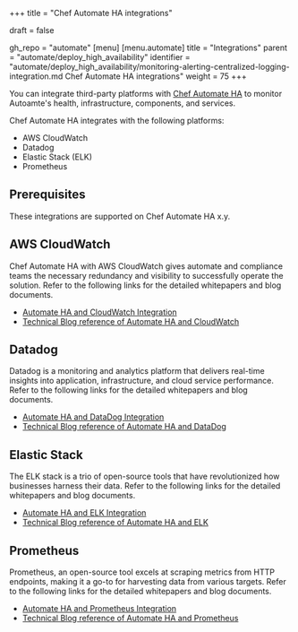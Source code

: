 +++
title = "Chef Automate HA integrations"

draft = false

gh_repo = "automate"
[menu]
  [menu.automate]
    title = "Integrations"
    parent = "automate/deploy_high_availability"
    identifier = "automate/deploy_high_availability/monitoring-alerting-centralized-logging-integration.md Chef Automate HA integrations"
    weight = 75
+++

You can integrate third-party platforms with [Chef Automate HA](/automate/ha) to monitor Autoamte's health, infrastructure, components, and services.

Chef Automate HA integrates with the following platforms:

- AWS CloudWatch
- Datadog
- Elastic Stack (ELK)
- Prometheus

## Prerequisites

These integrations are supported on Chef Automate HA x.y.

## AWS CloudWatch

Chef Automate HA with AWS CloudWatch gives automate and compliance teams the necessary redundancy and visibility to successfully operate the solution. Refer to the following links for the detailed whitepapers and blog documents.

- [Automate HA and CloudWatch Integration](https://github.com/chef/monitoring-integration-automate/blob/main/Whitepaper_AutomateHA_Monitoring_and_Alerting.md#cloudwatch-integration-with-automate-ha---monitoring)
- [Technical Blog reference of Automate HA and CloudWatch](https://www.chef.io/blog/monitoring-chef-automate-ha-with-cloudwatch)

## Datadog

Datadog is a monitoring and analytics platform that delivers real-time insights into application, infrastructure, and cloud service performance. Refer to the following links for the detailed whitepapers and blog documents.

- [Automate HA and DataDog Integration](https://github.com/chef/monitoring-integration-automate/blob/main/Whitepaper_AutomateHA_Monitoring_and_Alerting.md#datadog-integration-with-automate-ha---monitoring)
- [Technical Blog reference of Automate HA and DataDog](https://www.chef.io/blog/monitoring-chef-automate-ha-with-datadog)

## Elastic Stack

The ELK stack is a trio of open-source tools that have revolutionized how businesses harness their data. Refer to the following links for the detailed whitepapers and blog documents.

- [Automate HA and ELK Integration](https://github.com/chef/monitoring-integration-automate/blob/main/Whitepaper_AutomateHA_Monitoring_and_Alerting.md#elk-integration-with-automate-ha---centralised-logging)
- [Technical Blog reference of Automate HA and ELK](https://www.chef.io/blog/monitoring-chef-automate-ha-with-elk)

## Prometheus

Prometheus, an open-source tool excels at scraping metrics from HTTP endpoints, making it a go-to for harvesting data from various targets. Refer to the following links for the detailed whitepapers and blog documents.

- [Automate HA and Prometheus Integration](https://github.com/chef/monitoring-integration-automate/blob/main/Whitepaper_AutomateHA_Monitoring_and_Alerting.md#prometheus-integration-with-automate-ha---monitoring)
- [Technical Blog reference of Automate HA and Prometheus](https://www.chef.io/blog/monitoring-chef-automate-ha-with-prometheus)
